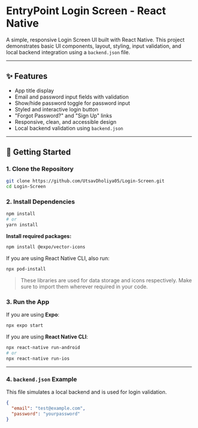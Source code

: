# EntryPoint Login Screen - React Native

A simple, responsive Login Screen UI built with React Native.
This project demonstrates basic UI components, layout, styling, input validation, and local backend integration using a `backend.json` file.

---

## ✨ Features

* App title display
* Email and password input fields with validation
* Show/hide password toggle for password input
* Styled and interactive login button
* "Forgot Password?" and "Sign Up" links
* Responsive, clean, and accessible design
* Local backend validation using `backend.json`

---

## 🚀 Getting Started

### 1. Clone the Repository

```bash
git clone https://github.com/UtsavDholiya05/Login-Screen.git
cd Login-Screen
```

### 2. Install Dependencies

```bash
npm install
# or
yarn install
```

**Install required packages:**

```bash
npm install @expo/vector-icons
```

If you are using React Native CLI, also run:

```bash
npx pod-install
```

> These libraries are used for data storage and icons respectively. Make sure to import them wherever required in your code.

### 3. Run the App

If you are using **Expo**:

```bash
npx expo start
```

If you are using **React Native CLI**:

```bash
npx react-native run-android
# or
npx react-native run-ios
```

---

### 4. `backend.json` Example

This file simulates a local backend and is used for login validation.

```json
{
  "email": "test@example.com",
  "password": "yourpassword"
}

